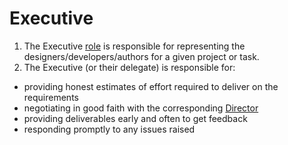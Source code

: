 # Executive

1. The Executive [role](..) is responsible for representing the designers/developers/authors for a given project or task.
1. The Executive (or their delegate) is responsible for:
* providing honest estimates of effort required to deliver on the requirements
* negotiating in good faith with the corresponding [Director](../Director)
* providing deliverables early and often to get feedback
* responding promptly to any issues raised
